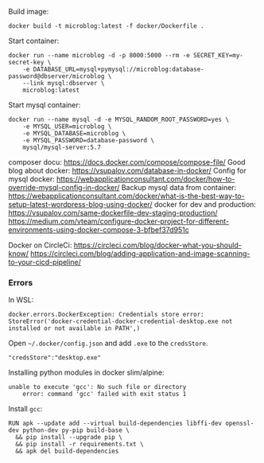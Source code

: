 Build image:

```
docker build -t microblog:latest -f docker/Dockerfile .
```

Start container:

```
docker run --name microblog -d -p 8000:5000 --rm -e SECRET_KEY=my-secret-key \
    -e DATABASE_URL=mysql+pymysql://microblog:database-password@dbserver/microblog \
    --link mysql:dbserver \
    microblog:latest
```

Start mysql container:

```
docker run --name mysql -d -e MYSQL_RANDOM_ROOT_PASSWORD=yes \
    -e MYSQL_USER=microblog \
    -e MYSQL_DATABASE=microblog \
    -e MYSQL_PASSWORD=database-password \
    mysql/mysql-server:5.7
```

composer docu: https://docs.docker.com/compose/compose-file/
Good blog about docker: https://vsupalov.com/database-in-docker/
Config for mysql docker: https://webapplicationconsultant.com/docker/how-to-override-mysql-config-in-docker/
Backup mysql data from container: https://webapplicationconsultant.com/docker/what-is-the-best-way-to-setup-latest-wordpress-blog-using-docker/
docker for dev and production: https://vsupalov.com/same-dockerfile-dev-staging-production/ https://medium.com/vteam/configure-docker-project-for-different-environments-using-docker-compose-3-bfbef37d951c


Docker on CircleCi:
https://circleci.com/blog/docker-what-you-should-know/
https://circleci.com/blog/adding-application-and-image-scanning-to-your-cicd-pipeline/

### Errors

In WSL:
```
docker.errors.DockerException: Credentials store error: StoreError('docker-credential-docker-credential-desktop.exe not installed or not available in PATH',)
```
Open `~/.docker/config.json` and add `.exe` to the `credsStore`. 
```
"credsStore":"desktop.exe"
```

Installing python modules in docker slim/alpine:
```
unable to execute 'gcc': No such file or directory
    error: command 'gcc' failed with exit status 1
```
Install `gcc`:
```
RUN apk --update add --virtual build-dependencies libffi-dev openssl-dev python-dev py-pip build-base \
  && pip install --upgrade pip \
  && pip install -r requirements.txt \
  && apk del build-dependencies
```